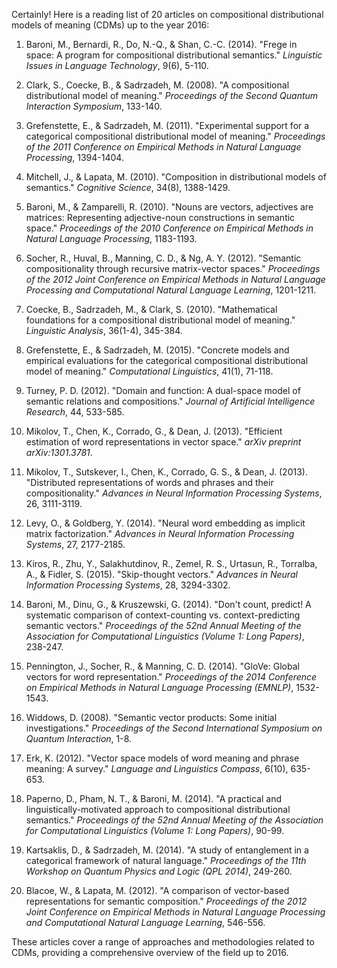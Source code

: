 Certainly! Here is a reading list of 20 articles on compositional distributional models of meaning (CDMs) up to the year 2016:

1. Baroni, M., Bernardi, R., Do, N.-Q., & Shan, C.-C. (2014). "Frege in space: A program for compositional distributional semantics." *Linguistic Issues in Language Technology*, 9(6), 5-110.

2. Clark, S., Coecke, B., & Sadrzadeh, M. (2008). "A compositional distributional model of meaning." *Proceedings of the Second Quantum Interaction Symposium*, 133-140.

3. Grefenstette, E., & Sadrzadeh, M. (2011). "Experimental support for a categorical compositional distributional model of meaning." *Proceedings of the 2011 Conference on Empirical Methods in Natural Language Processing*, 1394-1404.

4. Mitchell, J., & Lapata, M. (2010). "Composition in distributional models of semantics." *Cognitive Science*, 34(8), 1388-1429.

5. Baroni, M., & Zamparelli, R. (2010). "Nouns are vectors, adjectives are matrices: Representing adjective-noun constructions in semantic space." *Proceedings of the 2010 Conference on Empirical Methods in Natural Language Processing*, 1183-1193.

6. Socher, R., Huval, B., Manning, C. D., & Ng, A. Y. (2012). "Semantic compositionality through recursive matrix-vector spaces." *Proceedings of the 2012 Joint Conference on Empirical Methods in Natural Language Processing and Computational Natural Language Learning*, 1201-1211.

7. Coecke, B., Sadrzadeh, M., & Clark, S. (2010). "Mathematical foundations for a compositional distributional model of meaning." *Linguistic Analysis*, 36(1-4), 345-384.

8. Grefenstette, E., & Sadrzadeh, M. (2015). "Concrete models and empirical evaluations for the categorical compositional distributional model of meaning." *Computational Linguistics*, 41(1), 71-118.

9. Turney, P. D. (2012). "Domain and function: A dual-space model of semantic relations and compositions." *Journal of Artificial Intelligence Research*, 44, 533-585.

10. Mikolov, T., Chen, K., Corrado, G., & Dean, J. (2013). "Efficient estimation of word representations in vector space." *arXiv preprint arXiv:1301.3781*.

11. Mikolov, T., Sutskever, I., Chen, K., Corrado, G. S., & Dean, J. (2013). "Distributed representations of words and phrases and their compositionality." *Advances in Neural Information Processing Systems*, 26, 3111-3119.

12. Levy, O., & Goldberg, Y. (2014). "Neural word embedding as implicit matrix factorization." *Advances in Neural Information Processing Systems*, 27, 2177-2185.

13. Kiros, R., Zhu, Y., Salakhutdinov, R., Zemel, R. S., Urtasun, R., Torralba, A., & Fidler, S. (2015). "Skip-thought vectors." *Advances in Neural Information Processing Systems*, 28, 3294-3302.

14. Baroni, M., Dinu, G., & Kruszewski, G. (2014). "Don't count, predict! A systematic comparison of context-counting vs. context-predicting semantic vectors." *Proceedings of the 52nd Annual Meeting of the Association for Computational Linguistics (Volume 1: Long Papers)*, 238-247.

15. Pennington, J., Socher, R., & Manning, C. D. (2014). "GloVe: Global vectors for word representation." *Proceedings of the 2014 Conference on Empirical Methods in Natural Language Processing (EMNLP)*, 1532-1543.

16. Widdows, D. (2008). "Semantic vector products: Some initial investigations." *Proceedings of the Second International Symposium on Quantum Interaction*, 1-8.

17. Erk, K. (2012). "Vector space models of word meaning and phrase meaning: A survey." *Language and Linguistics Compass*, 6(10), 635-653.

18. Paperno, D., Pham, N. T., & Baroni, M. (2014). "A practical and linguistically-motivated approach to compositional distributional semantics." *Proceedings of the 52nd Annual Meeting of the Association for Computational Linguistics (Volume 1: Long Papers)*, 90-99.

19. Kartsaklis, D., & Sadrzadeh, M. (2014). "A study of entanglement in a categorical framework of natural language." *Proceedings of the 11th Workshop on Quantum Physics and Logic (QPL 2014)*, 249-260.

20. Blacoe, W., & Lapata, M. (2012). "A comparison of vector-based representations for semantic composition." *Proceedings of the 2012 Joint Conference on Empirical Methods in Natural Language Processing and Computational Natural Language Learning*, 546-556.

These articles cover a range of approaches and methodologies related to CDMs, providing a comprehensive overview of the field up to 2016.